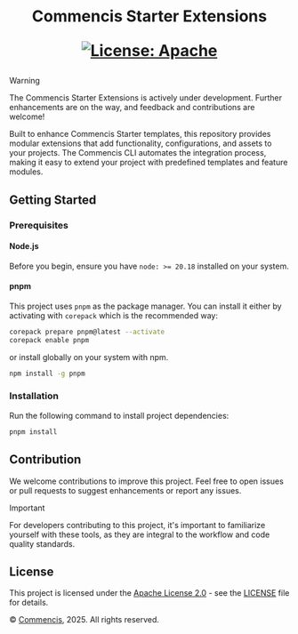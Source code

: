 <h1 align="center">
  Commencis Starter Extensions

[![License: Apache](https://img.shields.io/badge/License-Apache2.0-103562.svg)](LICENSE)

</h1>

> [!WARNING]
> The Commencis Starter Extensions is actively under development. Further enhancements are on the way, and feedback and contributions are welcome!

Built to enhance Commencis Starter templates, this repository provides modular extensions that add functionality, configurations, and assets to your projects. The Commencis CLI automates the integration process, making it easy to extend your project with predefined templates and feature modules.

## Getting Started

### Prerequisites

#### Node.js

Before you begin, ensure you have `node: >= 20.18` installed on your system.

#### pnpm

This project uses `pnpm` as the package manager. You can install it either by activating with `corepack` which is the recommended way:

```bash
corepack prepare pnpm@latest --activate
corepack enable pnpm
```

or install globally on your system with npm.

```bash
npm install -g pnpm
```

### Installation

Run the following command to install project dependencies:

```bash
pnpm install
```

## Contribution

We welcome contributions to improve this project. Feel free to open issues or pull requests to suggest enhancements or report any issues.

> [!IMPORTANT]
> For developers contributing to this project, it's important to familiarize yourself with these tools, as they are integral to the workflow and code quality standards.

## License

This project is licensed under the [Apache License 2.0](https://opensource.org/licenses/Apache-2.0) - see the [LICENSE](./LICENSE) file for details.

© [Commencis](https://www.commencis.com/), 2025. All rights reserved.
